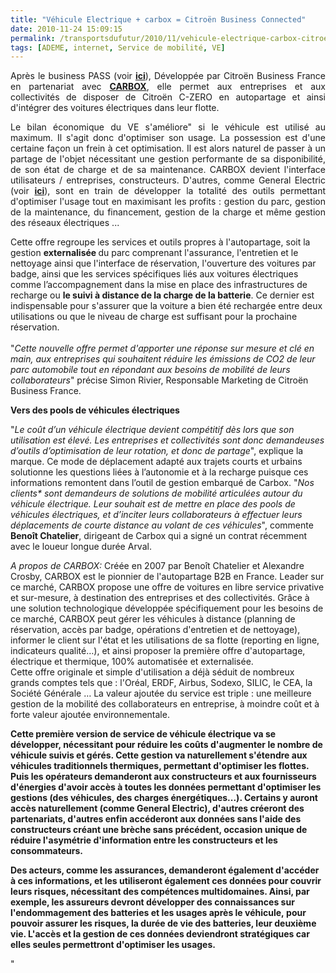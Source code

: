```yaml
---
title: "Véhicule Electrique + carbox = Citroën Business Connected"
date: 2010-11-24 15:09:15
permalink: /transportsdufutur/2010/11/vehicule-electrique-carbox-citroen-business-connected.html
tags: [ADEME, internet, Service de mobilité, VE]
---
```


<p style="text-align: justify">Après le business PASS (voir <strong><a href="https://gabrielplassat.github.io/transportsdufutur/2010/03/voiture-a-la-carte.html" target="_blank">ici</a></strong>), Développée par Citroën Business France en partenariat avec <strong><a href="http://www.carboxservices.com/" target="_blank">CARBOX</a></strong>, elle permet aux entreprises et aux collectivités de disposer de Citroën C-ZERO en autopartage<strong> </strong>et ainsi d'intégrer des voitures électriques dans leur flotte.</p> <p style="text-align: justify">Le bilan économique du VE s'améliore" si le véhicule est utilisé au maximum. Il s'agit donc d'optimiser son usage. La possession est d'une certaine façon un frein à cet optimisation. Il est alors naturel de passer à un partage de l'objet nécessitant une gestion performante de sa disponibilité, de son état de charge et de sa maintenance. CARBOX devient l'interface utilisateurs / entreprises, constructeurs. D'autres, comme General Electric (voir <strong><a href="https://gabrielplassat.github.io/transportsdufutur/2010/11/general-electric-se-prepare-a-devenir-le-leader-mondial-en-matiere-de-mobilite-electrique.html"" target=""_blank"">ici</a></strong>), sont en train de développer la totalité des outils permettant d'optimiser l'usage tout en maximisant les profits : gestion du parc, gestion de la maintenance, du financement, gestion de la charge et même gestion des réseaux électriques ... </p>  <!--more-->  Cette offre regroupe les services et outils propres à l'autopartage, soit la gestion <strong>externalisée </strong>du parc comprenant l'assurance, l'entretien et le nettoyage ainsi que l'interface de réservation, l'ouverture des voitures par badge, ainsi que les services spécifiques liés aux voitures électriques comme l’accompagnement dans la mise en place des infrastructures de recharge ou <strong>le suivi à distance de la charge de la batterie</strong>. Ce dernier est indispensable pour s'assurer que la voiture a bien été rechargée entre deux utilisations ou que le niveau de charge est suffisant pour la prochaine réservation. <br /><br />"<em>Cette nouvelle offre permet d'apporter une réponse sur mesure et clé en main, aux entreprises qui souhaitent réduire les émissions de CO2 de leur parc automobile tout en répondant aux besoins de mobilité de leurs collaborateurs</em>" précise Simon Rivier, Responsable Marketing de Citroën Business France. <p>  </p> <p><strong>Vers des pools de véhicules électriques</strong></p> <p style=""text-align: justify"">"<em>Le coût d’un véhicule électrique devient compétitif dès lors que son utilisation est élevé. Les entreprises et collectivités sont donc demandeuses d’outils d’optimisation de leur rotation, et donc de partage</em>", explique la marque. Ce mode de déplacement adapté aux trajets courts et urbains solutionne les questions liées à l’autonomie et à la recharge puisque ces informations remontent dans l’outil de gestion embarqué de Carbox. "<em>Nos clients* sont demandeurs de solutions de mobilité articulées autour du véhicule électrique. Leur souhait est de mettre en place des pools de véhicules électriques, et d’inciter leurs collaborateurs à effectuer leurs déplacements de courte distance au volant de ces véhicules</em>", commente <strong>Benoît Chatelier</strong>, dirigeant de Carbox qui a signé un contrat récemment avec le loueur longue durée Arval.</p> <p style=""text-align: justify""><em>A propos de CARBOX:</em> Créée en 2007 par Benoît Chatelier et Alexandre Crosby, CARBOX est le pionnier de l'autopartage B2B en France. Leader sur ce marché, CARBOX propose une offre de voitures en libre service privative et sur-mesure, à destination des entreprises et des collectivités. Grâce à une solution technologique développée spécifiquement pour les besoins de ce marché, CARBOX peut gérer les véhicules à distance (planning de réservation, accès par badge, opérations d'entretien et de nettoyage), informer le client sur l'état et les utilisations de sa flotte (reporting en ligne, indicateurs qualité…), et ainsi proposer la première offre d'autopartage, électrique et thermique, 100% automatisée et externalisée. <br />Cette offre originale et simple d'utilisation a déjà séduit de nombreux grands comptes tels que : l'Oréal, ERDF, Airbus, Sodexo, SILIC, le CEA, la Société Générale … La valeur ajoutée du service est triple : une meilleure gestion de la mobilité des collaborateurs en entreprise, à moindre coût et à forte valeur ajoutée environnementale.</p> <p style=""text-align: justify""><strong>Cette première version de service de véhicule électrique va se développer, nécessitant pour réduire les coûts d'augmenter le nombre de véhicule suivis et gérés. Cette gestion va naturellement s'étendre aux véhicules traditionnels thermiques, permettant d'optimiser les flottes. Puis les opérateurs demanderont aux constructeurs et aux fournisseurs d'énergies d'avoir accès à toutes les données permettant d'optimiser les gestions (des véhicules, des charges énergétiques...). Certains y auront accès naturellement (comme General Electric), d'autres créeront des partenariats, d'autres enfin accéderont aux données sans l'aide des constructeurs créant une brèche sans précédent, occasion unique de réduire l'asymétrie d'information entre les constructeurs et les consommateurs. </strong></p> <p style=""text-align: justify""><strong>Des acteurs, comme les assurances, demanderont également d'accéder à ces informations, et les utiliseront également ces données pour couvrir leurs risques, nécessitant des compétences multidomaines. Ainsi, par exemple, les assureurs devront développer des connaissances sur l'endommagement des batteries et les usages après le véhicule, pour pouvoir assurer les risques, la durée de vie des batteries, leur deuxième vie. L'accès et la gestion de ces données deviendront stratégiques car elles seules permettront d'optimiser les usages.</strong></p>"
